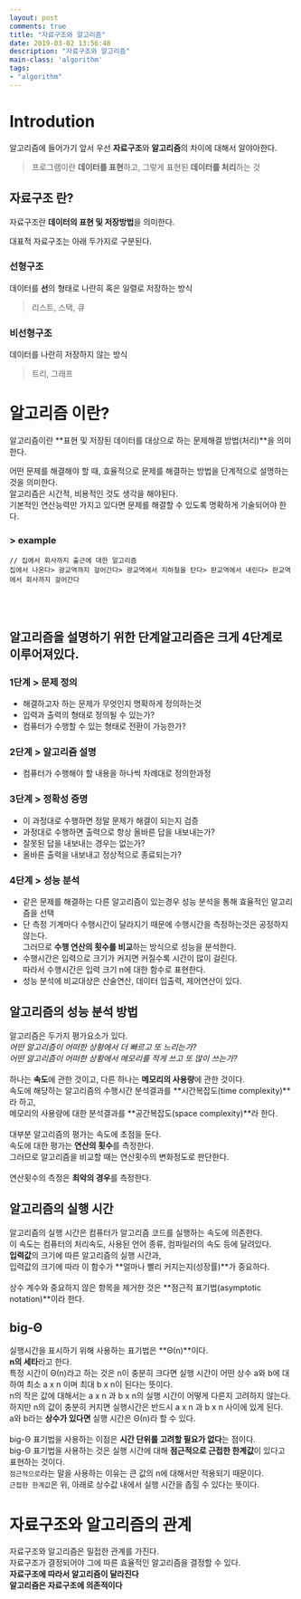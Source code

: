 ```yaml
---
layout: post
comments: true
title: "자료구조와 알고리즘"
date: 2019-03-02 13:56:48
description: "자료구조와 알고리즘"
main-class: 'algorithm'
tags:
- "algorithm"
---
```


# Introdution
알고리즘에 들어가기 앞서 우선 **자료구조**와 **알고리즘**의 차이에 대해서 알야아한다.<br>

> 프로그램이란 **데이터를 표현**하고, 그렇게 표현된 **데이터를 처리**하는 것

## 자료구조 란?
자료구조란 **데이터의 표현 및 저장방법**을 의미한다.<br>

대표적 자료구조는 아래 두가지로 구분된다.
### 선형구조
데이터를 **선**의 형태로 나란히 혹은 일렬로 저장하는 방식<br>
> 리스트, 스택, 큐

### 비선형구조
데이터를 나란히 저장하지 않는 방식<br>
> 트리, 그래프


# 알고리즘 이란?
알고리즘이란 **표현 및 저장된 데이터를 대상으로 하는 문제해결 방법(처리)**을 의미한다.<br>

어떤 문제를 해결해야 할 때, 효율적으로 문제를 해결하는 방법을 단계적으로 설명하는 것을 의미한다.<br>
알고리즘은 시간적, 비용적인 것도 생각을 해야된다.<br>
기본적인 연산능력만 가지고 있다면 문제를 해결할 수 있도록 명확하게 기술되어야 한다.
### > example
```
// 집에서 회사까지 출근에 대한 알고리즘
집에서 나온다> 광교역까지 걸어간다> 광교역에서 지하철을 탄다> 판교역에서 내린다> 판교역에서 회사까지 걸어간다
```
<br><br>

## 알고리즘을 설명하기 위한 단계알고리즘은 크게 4단계로 이루어져있다.

### 1단계 > 문제 정의
- 해결하고자 하는 문제가 무엇인지 명확하게 정의하는것
- 입력과 출력의 형태로 정의될 수 있는가?
- 컴퓨터가 수행할 수 있는 형태로 전환이 가능한가?

### 2단계 > 알고리즘 설명
- 컴퓨터가 수행해야 할 내용을 하나씩 차례대로 정의한과정

### 3단계 > 정확성 증명
- 이 과정대로 수행하면 정말 문제가 해결이 되는지 검증
- 과정대로 수행하면 출력으로 항상 올바른 답을 내보내는가?
- 잘못된 답을 내보내는 경우는 없는가?
- 올바른 출력을 내보내고 정상적으로 종료되는가?

### 4단계 > 성능 분석
- 같은 문제를 해결하는 다른 알고리즘이 있는경우 성능 분석을 통해 효율적인 알고리즘을 선택
- 단 측정 기계마다 수행시간이 달라지기 때문에 수행시간을 측정하는것은 공정하지 않는다.<br>
그러므로 **수행 연산의 횟수를 비교**하는 방식으로 성능을 분석한다.
- 수행시간은 입력으로 크기가 커지면 커질수록 시간이 많이 걸린다.<br>
따라서 수행시간은 입력 크기 n에 대한 함수로 표현한다.
- 성능 분석에 비교대상은 산술연산, 데이터 입출력, 제어연산이 있다.

## 알고리즘의 성능 분석 방법
알고리즘은 두가지 평가요소가 있다.<br>
*어떤 알고리즘이 어떠한 상황에서 더 빠르고 또 느리는가?*<br>
*어떤 알고리즘이 어떠한 상황에서 메모리를 적게 쓰고 또 많이 쓰는가?*<br>
<br>
하나는 **속도**에 관한 것이고, 다른 하나는 **메모리의 사용량**에 관한 것이다.<br>
속도에 해당하는 알고리즘의 수행시간 분석결과를 **시간복잡도(time complexity)**라 하고,<br>
메모리의 사용량에 대한 분석결과를 **공간복잡도(space complexity)**라 한다.<br>
<br>
대부분 알고리즘의 평가는 속도에 초점을 둔다.<br>
속도에 대한 평가는 **연산의 횟수**를 측정한다.<br>
그러므로 알고리즘을 비교할 때는 연산횟수의 변화정도로 판단한다.<br>
<br>
연산횟수의 측정은 **최악의 경우**를 측정한다.<br>

## 알고리즘의 실행 시간
알고리즘의 실행 시간은 컴퓨터가 알고리즘 코드를 실행하는 속도에 의존한다.<br>
이 속도는 컴퓨터의 처리속도, 사용된 언어 종류, 컴파일러의 속도 등에 달려있다. <br>
**입력값**의 크기에 따른 알고리즘의 실행 시간과, <br>
입력값의 크기에 따라 이 함수가 **얼마나 빨리 커지는지(성장률)**가 중요하다.<br>
<br>
상수 계수와 중요하지 않은 항목을 제거한 것은 **점근적 표기법(asymptotic notation)**이라 한다.<br>

## big-Θ
실행시간을 표시하기 위해 사용하는 표기법은 **Θ(n)**이다.<br>
**n의 세타**라고 한다.<br>
특정 시간이 Θ(n)라고 하는 것은 n이 충분히 크다면 실행 시간이 어떤 상수 a와 b에 대하여 최소 a x n 이며 최대 b x n이 된다는 뜻이다.<br>
n의 작은 값에 대해서는 a x n 과 b x n의 실행 시간이 어떻게 다른지 고려하지 않는다.<br>
하지만 n의 값이 충분히 커지면 실행시간은 반드시 a x n 과 b x n 사이에 있게 된다.<br>
a와 b라는 **상수가 있다면** 실행 시간은 Θ(n)라 할 수 있다.<br>
<br>
big-Θ 표기법을 사용하는 이점은 **시간 단위를 고려할 필요가 없다**는 점이다.<br>
big-Θ 표기법을 사용하는 것은 실행 시간에 대해 **점근적으로 근접한 한계값**이 있다고 표현하는 것이다.<br>
`점근적으로`라는 말을 사용하는 이유는 큰 값의 n에 대해서만 적용되기 때문이다.<br>
`근접한 한계값`은 위, 아래로 상수값 내에서 실행 시간을 좁힐 수 있다는 뜻이다.

# 자료구조와 알고리즘의 관계
자료구조와 알고리즘은 밀접한 관계를 가진다.<br>
자료구조가 결정되어야 그에 따른 효율적인 알고리즘을 결정할 수 있다.<br>
**자료구조에 따라서 알고리즘이 달라진다** <br>
**알고리즘은 자료구조에 의존적이다**


